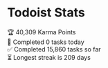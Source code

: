 
# Todoist Stats

<!-- TODO-IST:START -->
🏆  40,309 Karma Points           
🌸  Completed 0 tasks today           
✅  Completed 15,860 tasks so far           
⏳  Longest streak is 209 days
<!-- TODO-IST:END -->
